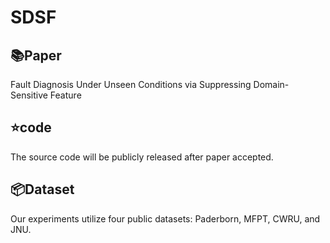 # SDSF
## 📚Paper 
Fault Diagnosis Under Unseen Conditions via Suppressing Domain-Sensitive Feature
## ⭐code
The source code will be publicly released after paper accepted.
## 📦Dataset
Our experiments utilize four public datasets: Paderborn, MFPT, CWRU, and JNU.
